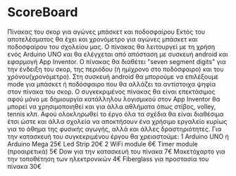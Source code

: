 # ScoreBoard
Πίνακας του σκορ για αγώνες μπάσκετ και ποδοσφαίρου
Εκτός του αποτελέσματος θα έχει και χρονόμετρο για αγώνες μπάσκετ και ποδοσφαίρου του σχολείου μας. Ο πίνακας θα λειτουργεί με τη χρήση ενός Arduino UNO και θα ελέγχεται από απόσταση με συσκευή android και εφαρμογή App Inventor. Ο πίνακας θα διαθέτει "seven segment digits" για την ένδειξη του σκορ, της περιόδου (ή ημίχρονο στο ποδόσφαιρο) και του χρόνου(χρονόμετρο). Στη συσκευή android θα μπορούμε να επιλέξουμε mode για μπάσκετ ή ποδόσφαιρο που θα αλλάζει τα αντίστοιχα ψηφία στον πίνακα του σκορ. Ο συγκεκριμένος πίνακας θα είναι επεκτάσιμος αφού μόνο με δημιουργία κατάλληλου λογισμικού στον App Inventor θα μπορεί να χρησιμοποιηθεί και για άλλα αθλήματα όπως στίβος, volley, tennis κλπ. Αφού ολοκληρωθεί το έργο όλα τα σχέδια θα είναι διαθέσιμα έτσι ώστε και άλλα σχολεία να αποκτήσουν ένα χρήσιμο εργαλείο κυρίως για το άθημα της φυσικής αγωγής, αλλά και άλλες δραστηριότητες.   Για την κατασκευή του συγκεκριμένου έργου θα χρειαστούμε:
1 Arduino UNO ή Arduino Mega 25€
Led Strip                     20€
2  WiFi module              6€
Timer module (προαιρετικά)  5€
Dow για την κατασκευή του πίνακα 7€
Μακετόχαρτο για την τοποθέτηση των ηλεκτρονικών 4€
Fiberglass για προστασία του πίνακα   30€
